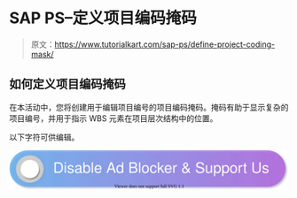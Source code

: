# SAP PS–定义项目编码掩码

> 原文：<https://www.tutorialkart.com/sap-ps/define-project-coding-mask/>

## 如何定义项目编码掩码

在本活动中，您将创建用于编辑项目编号的项目编码掩码。掩码有助于显示复杂的项目编号，并用于指示 WBS 元素在项目层次结构中的位置。

以下字符可供编辑。

[![](img/925da31b32d6bc3827932f6c8afb11bb.png)](https://www.tutorialkart.com/)